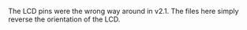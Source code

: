 The LCD pins were the wrong way around in v2.1. The files here simply reverse the orientation of the LCD.
